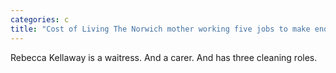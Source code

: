 ```yaml
---
categories: c
title: "Cost of Living The Norwich mother working five jobs to make ends meet"
---
```

Rebecca Kellaway is a waitress. And a carer. And has three cleaning roles.
